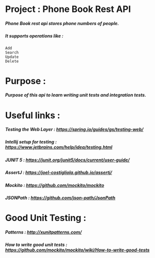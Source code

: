 # Project : Phone Book Rest API
##### Phone Book rest api stores phone numbers of people. 
##### It supports operations like : 
    Add 
    Search
    Update 
    Delete

# Purpose :
##### Purpose of this api to learn writing unit tests and integration tests.

# Useful links :
##### Testing the Web Layer : https://spring.io/guides/gs/testing-web/

##### Intellij setup for testing : https://www.jetbrains.com/help/idea/testing.html

##### JUNIT 5 : https://junit.org/junit5/docs/current/user-guide/

##### AssertJ : https://joel-costigliola.github.io/assertj/

##### Mockito : https://github.com/mockito/mockito

##### JSONPath : https://github.com/json-path/JsonPath

# Good Unit Testing :
##### Patterns : http://xunitpatterns.com/
##### How to write good unit tests : https://github.com/mockito/mockito/wiki/How-to-write-good-tests
